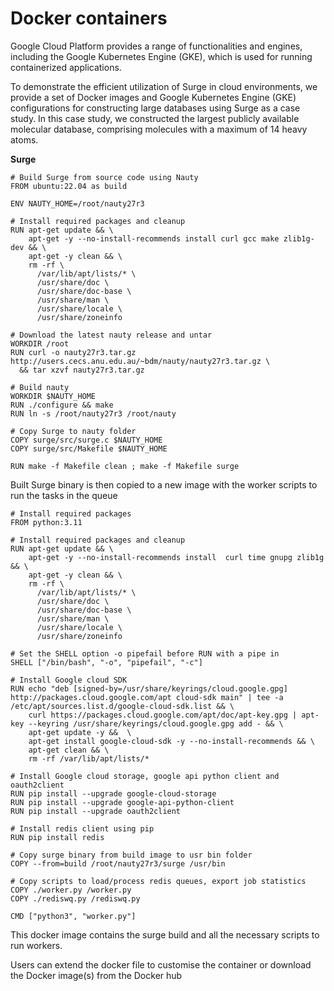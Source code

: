 # Docker containers

Google Cloud Platform provides a range of functionalities and engines, including the Google Kubernetes Engine (GKE), which is used for running containerized applications.

To demonstrate the efficient utilization of Surge in cloud environments, we provide a set of Docker images and Google Kubernetes Engine (GKE) configurations for constructing large databases using Surge as a case study. In this case study, we constructed the largest publicly available molecular database, comprising molecules with a maximum of 14 heavy atoms.

**Surge**

```
# Build Surge from source code using Nauty
FROM ubuntu:22.04 as build

ENV NAUTY_HOME=/root/nauty27r3

# Install required packages and cleanup
RUN apt-get update && \
    apt-get -y --no-install-recommends install curl gcc make zlib1g-dev && \
    apt-get -y clean && \
    rm -rf \
      /var/lib/apt/lists/* \
      /usr/share/doc \
      /usr/share/doc-base \
      /usr/share/man \
      /usr/share/locale \
      /usr/share/zoneinfo

# Download the latest nauty release and untar
WORKDIR /root
RUN curl -o nauty27r3.tar.gz http://users.cecs.anu.edu.au/~bdm/nauty/nauty27r3.tar.gz \
  && tar xzvf nauty27r3.tar.gz

# Build nauty
WORKDIR $NAUTY_HOME
RUN ./configure && make
RUN ln -s /root/nauty27r3 /root/nauty

# Copy Surge to nauty folder
COPY surge/src/surge.c $NAUTY_HOME
COPY surge/src/Makefile $NAUTY_HOME

RUN make -f Makefile clean ; make -f Makefile surge
```

Built Surge binary is then copied to a new image with the worker scripts to run the tasks in the queue

```
# Install required packages
FROM python:3.11

# Install required packages and cleanup
RUN apt-get update && \
    apt-get -y --no-install-recommends install  curl time gnupg zlib1g && \
    apt-get -y clean && \
    rm -rf \
      /var/lib/apt/lists/* \
      /usr/share/doc \
      /usr/share/doc-base \
      /usr/share/man \
      /usr/share/locale \
      /usr/share/zoneinfo

# Set the SHELL option -o pipefail before RUN with a pipe in
SHELL ["/bin/bash", "-o", "pipefail", "-c"]

# Install Google cloud SDK
RUN echo "deb [signed-by=/usr/share/keyrings/cloud.google.gpg] http://packages.cloud.google.com/apt cloud-sdk main" | tee -a /etc/apt/sources.list.d/google-cloud-sdk.list && \
    curl https://packages.cloud.google.com/apt/doc/apt-key.gpg | apt-key --keyring /usr/share/keyrings/cloud.google.gpg add - && \
    apt-get update -y &&  \
    apt-get install google-cloud-sdk -y --no-install-recommends && \
    apt-get clean && \
    rm -rf /var/lib/apt/lists/*
    
# Install Google cloud storage, google api python client and oauth2client
RUN pip install --upgrade google-cloud-storage
RUN pip install --upgrade google-api-python-client
RUN pip install --upgrade oauth2client

# Install redis client using pip
RUN pip install redis

# Copy surge binary from build image to usr bin folder
COPY --from=build /root/nauty27r3/surge /usr/bin

# Copy scripts to load/process redis queues, export job statistics
COPY ./worker.py /worker.py
COPY ./rediswq.py /rediswq.py

CMD ["python3", "worker.py"]
```

This docker image contains the surge build and all the necessary scripts to run workers.

Users can extend the docker file to customise the container or download the Docker image(s) from the Docker hub

